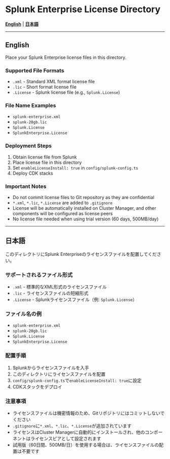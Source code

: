 # Splunk Enterprise License Directory

**[English](#english)** | **[日本語](#日本語)**

---

## English

Place your Splunk Enterprise license files in this directory.

### Supported File Formats

- `.xml` - Standard XML format license file
- `.lic` - Short format license file
- `.License` - Splunk license file (e.g., `Splunk.License`)

### File Name Examples

- `splunk-enterprise.xml`
- `splunk-20gb.lic`
- `Splunk.License`
- `SplunkEnterprise.License`

### Deployment Steps

1. Obtain license file from Splunk
2. Place license file in this directory
3. Set `enableLicenseInstall: true` in `config/splunk-config.ts`
4. Deploy CDK stacks

### Important Notes

- Do not commit license files to Git repository as they are confidential
- `*.xml`, `*.lic`, `*.License` are added to `.gitignore`
- License will be automatically installed on Cluster Manager, and other components will be configured as license peers
- No license file needed when using trial version (60 days, 500MB/day)

---

## 日本語

このディレクトリにSplunk Enterpriseのライセンスファイルを配置してください。

### サポートされるファイル形式

- `.xml` - 標準的なXML形式のライセンスファイル
- `.lic` - ライセンスファイルの短縮形式
- `.License` - Splunkライセンスファイル（例: `Splunk.License`）

### ファイル名の例

- `splunk-enterprise.xml`
- `splunk-20gb.lic`
- `Splunk.License`
- `SplunkEnterprise.License`

### 配置手順

1. Splunkからライセンスファイルを入手
2. このディレクトリにライセンスファイルを配置
3. `config/splunk-config.ts`で`enableLicenseInstall: true`に設定
4. CDKスタックをデプロイ

### 注意事項

- ライセンスファイルは機密情報のため、Gitリポジトリにはコミットしないでください
- `.gitignore`に`*.xml`、`*.lic`、`*.License`が追加されています
- ライセンスはCluster Managerに自動的にインストールされ、他のコンポーネントはライセンスピアとして設定されます
- 試用版（60日間、500MB/日）を使用する場合は、ライセンスファイルの配置は不要です